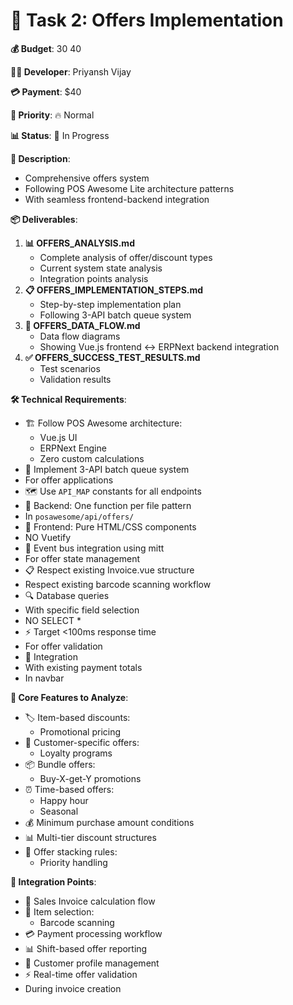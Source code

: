 # 🎁 Task 2: Offers Implementation

**💰 Budget**: $30 ~ 40$

**👨‍💻 Developer**: Priyansh Vijay

**💳 Payment**: $40

**🎯 Priority**: 🔥 Normal

**📊 Status**: 🔄 In Progress

**📖 Description**:

- Comprehensive offers system
- Following POS Awesome Lite architecture patterns
- With seamless frontend-backend integration

**📦 Deliverables**:

1. **📊 OFFERS_ANALYSIS.md**
   - Complete analysis of offer/discount types
   - Current system state analysis
   - Integration points analysis
1. **📋 OFFERS_IMPLEMENTATION_STEPS.md**
   - Step-by-step implementation plan
   - Following 3-API batch queue system
1. **🔄 OFFERS_DATA_FLOW.md**
   - Data flow diagrams
   - Showing Vue.js frontend ↔ ERPNext backend integration
1. **✅ OFFERS_SUCCESS_TEST_RESULTS.md**
   - Test scenarios
   - Validation results

**🛠️ Technical Requirements**:

- 🏗️ Follow POS Awesome architecture:
  - Vue.js UI
  - ERPNext Engine
  - Zero custom calculations
- 🔄 Implement 3-API batch queue system
- For offer applications
- 🗺️ Use `API_MAP` constants for all endpoints
- 🔧 Backend: One function per file pattern
- In `posawesome/api/offers/`
- 🎨 Frontend: Pure HTML/CSS components
- NO Vuetify
- 📡 Event bus integration using mitt
- For offer state management
- 📋 Respect existing Invoice.vue structure
- Respect existing barcode scanning workflow
- 🔍 Database queries
- With specific field selection
- NO SELECT \*
- ⚡ Target <100ms response time
- For offer validation
- 🔗 Integration
- With existing payment totals
- In navbar

**🎯 Core Features to Analyze**:

- 🏷️ Item-based discounts:
  - Promotional pricing
- 👥 Customer-specific offers:
  - Loyalty programs
- 📦 Bundle offers:
  - Buy-X-get-Y promotions
- ⏰ Time-based offers:
  - Happy hour
  - Seasonal
- 💰 Minimum purchase amount conditions
- 📊 Multi-tier discount structures
- 🔄 Offer stacking rules:
  - Priority handling

**🔗 Integration Points**:

- 🧮 Sales Invoice calculation flow
- 🛒 Item selection:
  - Barcode scanning
- 💳 Payment processing workflow
- 📊 Shift-based offer reporting
- 👤 Customer profile management
- ⚡ Real-time offer validation
- During invoice creation

